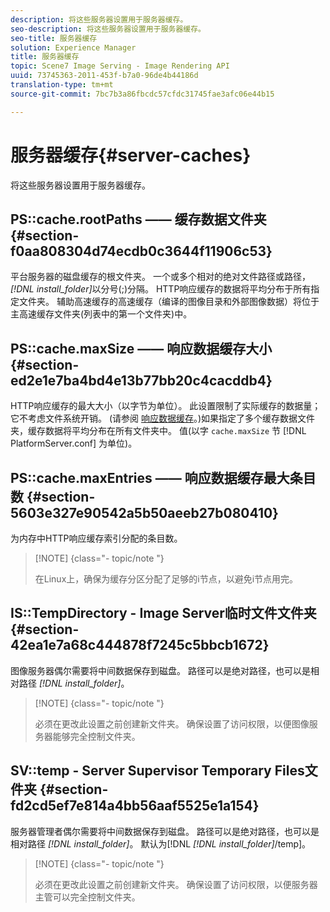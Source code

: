 ```yaml
---
description: 将这些服务器设置用于服务器缓存。
seo-description: 将这些服务器设置用于服务器缓存。
seo-title: 服务器缓存
solution: Experience Manager
title: 服务器缓存
topic: Scene7 Image Serving - Image Rendering API
uuid: 73745363-2011-453f-b7a0-96de4b44186d
translation-type: tm+mt
source-git-commit: 7bc7b3a86fbcdc57cfdc31745fae3afc06e44b15

---
```



# 服务器缓存{#server-caches}

将这些服务器设置用于服务器缓存。

## PS::cache.rootPaths —— 缓存数据文件夹 {#section-f0aa808304d74ecdb0c3644f11906c53}

平台服务器的磁盘缓存的根文件夹。 一个或多个相对的绝对文件路径或路径， *[!DNL install_folder]*&#x200B;以分号(;)分隔。 HTTP响应缓存的数据将平均分布于所有指定文件夹。 辅助高速缓存的高速缓存（编译的图像目录和外部图像数据）将位于主高速缓存文件夹(列表中的第一个文件夹)中。

## PS::cache.maxSize —— 响应数据缓存大小 {#section-ed2e1e7ba4bd4e13b77bb20c4cacddb4}

HTTP响应缓存的最大大小（以字节为单位）。 此设置限制了实际缓存的数据量；它不考虑文件系统开销。 (请参阅 [响应数据缓存](../../../../is-api/image-serving-api-ref/c-configuration-and-administration/c-data-caches/c-response-data-cache.md#concept-81ea996c242441f2a69f7e9d9b3a29ca)。)如果指定了多个缓存数据文件夹，缓存数据将平均分布在所有文件夹中。 值(以字 `cache.maxSize` 节 [!DNL PlatformServer.conf] 为单位)。

## PS::cache.maxEntries —— 响应数据缓存最大条目数 {#section-5603e327e90542a5b50aeeb27b080410}

为内存中HTTP响应缓存索引分配的条目数。

>[!NOTE] {class=&quot;- topic/note &quot;}
>
>在Linux上，确保为缓存分区分配了足够的i节点，以避免i节点用完。

## IS::TempDirectory - Image Server临时文件文件夹 {#section-42ea1e7a68c444878f7245c5bbcb1672}

图像服务器偶尔需要将中间数据保存到磁盘。 路径可以是绝对路径，也可以是相对路径 *[!DNL install_folder]*。

>[!NOTE] {class=&quot;- topic/note &quot;}
>
>必须在更改此设置之前创建新文件夹。 确保设置了访问权限，以便图像服务器能够完全控制文件夹。

## SV::temp - Server Supervisor Temporary Files文件夹 {#section-fd2cd5ef7e814a4bb56aaf5525e1a154}

服务器管理者偶尔需要将中间数据保存到磁盘。 路径可以是绝对路径，也可以是相对路径 *[!DNL install_folder]*。 默认为[!DNL *[!DNL install_folder]*/temp]。

>[!NOTE] {class=&quot;- topic/note &quot;}
>
>必须在更改此设置之前创建新文件夹。 确保设置了访问权限，以便服务器主管可以完全控制文件夹。

